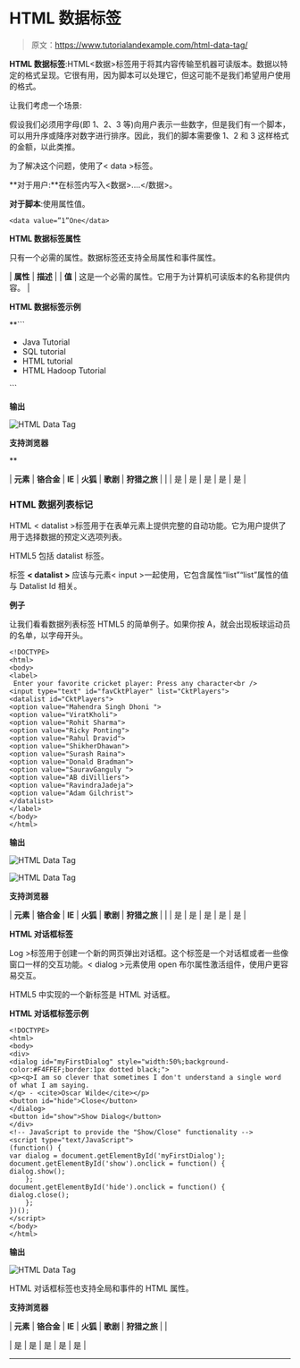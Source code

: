 # HTML 数据标签

> 原文：<https://www.tutorialandexample.com/html-data-tag/>

**HTML 数据标签**:HTML<数据>标签用于将其内容传输至机器可读版本。数据以特定的格式呈现。它很有用，因为脚本可以处理它，但这可能不是我们希望用户使用的格式。

让我们考虑一个场景:

假设我们必须用字母(即 1、2、3 等)向用户表示一些数字，但是我们有一个脚本，可以用升序或降序对数字进行排序。因此，我们的脚本需要像 1、2 和 3 这样格式的金额，以此类推。

为了解决这个问题，使用了< data >标签。

**对于用户:**在标签内写入<数据>....</数据>。

**对于脚本**:使用属性值。

```
<data value=”1”One</data>
```

**HTML 数据标签属性**

只有一个必需的属性。数据标签还支持全局属性和事件属性。



| **属性** | **描述** |
| **值** | 这是一个必需的属性。它用于为计算机可读版本的名称提供内容。 |



**HTML 数据标签示例**

 **```
<!DOCTYPE>
<html>
<body>
<ul>
<li><data value="101">Java Tutorial</data></li>
<li><data value="111">SQL tutorial</data></li>
<li><data value="121">HTML tutorial</data></li>
<li><data value="131">HTML Hadoop Tutorial</li>
</ul>
</body>
</html>
```

**输出**

![HTML Data Tag](img/c963573e38a930c0dff3b72be0215ff0.png)

**支持浏览器**

 **

| **元素** | **铬合金** | **IE** | **火狐** | **歌剧** | **狩猎之旅** |
| <data></data> | 是 | 是 | 是 | 是 | 是 |



### HTML 数据列表标记

HTML < datalist >标签用于在表单元素上提供完整的自动功能。它为用户提供了用于选择数据的预定义选项列表。

HTML5 包括 datalist 标签。

标签 **< datalist >** 应该与元素< input >一起使用，它包含属性“list”“list”属性的值与 Datalist Id 相关。

**例子**

让我们看看数据列表标签 HTML5 的简单例子。如果你按 A，就会出现板球运动员的名单，以字母开头。

```
<!DOCTYPE>
<html>
<body>
<label>
 Enter your favorite cricket player: Press any character<br />
<input type="text" id="favCktPlayer" list="CktPlayers">
<datalist id="CktPlayers">
<option value="Mahendra Singh Dhoni ">
<option value="ViratKholi">
<option value="Rohit Sharma">
<option value="Ricky Ponting">
<option value="Rahul Dravid">
<option value="ShikherDhawan">
<option value="Surash Raina">
<option value="Donald Bradman">
<option value="SauravGanguly ">
<option value="AB diVilliers">
<option value="RavindraJadeja">
<option value="Adam Gilchrist">
</datalist>
</label>
</body>
</html>
```

**输出**

![HTML Data Tag](img/ca318a8682468f673e1d60be4d3d0c2e.png)

![HTML Data Tag](img/4adb9ccf199e61ec86506364b6fdc6d0.png)

**支持浏览器**



| **元素** | **铬合金** | **IE** | **火狐** | **歌剧** | **狩猎之旅** |
| <datalist></datalist> | 是 | 是 | 是 | 是 | 是 |



**HTML 对话框标签**

Log >标签用于创建一个新的网页弹出对话框。这个标签是一个对话框或者一些像窗口一样的交互功能。< dialog >元素使用 open 布尔属性激活组件，使用户更容易交互。

HTML5 中实现的一个新标签是 HTML 对话框。

**HTML 对话框标签示例**

```
<!DOCTYPE>
<html>
<body>
<div>
<dialog id="myFirstDialog" style="width:50%;background-color:#F4FFEF;border:1px dotted black;">
<p><q>I am so clever that sometimes I don't understand a single word of what I am saying.  
</q> - <cite>Oscar Wilde</cite></p>
<button id="hide">Close</button>
</dialog>
<button id="show">Show Dialog</button>
</div>
<!-- JavaScript to provide the "Show/Close" functionality -->
<script type="text/JavaScript">
(function() {   
var dialog = document.getElementById('myFirstDialog');   
document.getElementById('show').onclick = function() {   
dialog.show();   
    };   
document.getElementById('hide').onclick = function() {   
dialog.close();   
    };   
})();  
</script>
</body>
</html>
```

**输出**

![HTML Data Tag](img/dc2cad01fdc9384d4a80d4a2a76245b5.png)

HTML 对话框标签也支持全局和事件的 HTML 属性。

**支持浏览器**



| **元素** | **铬合金** | **IE** | **火狐** | **歌剧** | **狩猎之旅** |
| <dialog></dialog> | 是 | 是 | 是 | 是 | 是 |

****